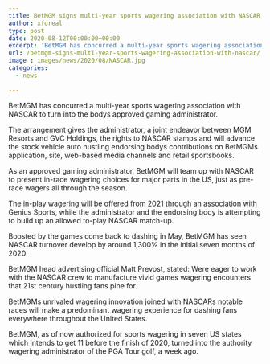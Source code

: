 ```yaml
---
title: BetMGM signs multi-year sports wagering association with NASCAR
author: xforeal 
type: post
date: 2020-08-12T00:00:00+00:00
excerpt: 'BetMGM has concurred a multi-year sports wagering association with NASCAR to turn into the bodys approved gaming operator '
url: /betmgm-signs-multi-year-sports-wagering-association-with-nascar/
image : images/news/2020/08/NASCAR.jpg
categories:
  - news

---
```

BetMGM has concurred a multi-year sports wagering association with NASCAR to turn into the bodys approved gaming administrator. 

The arrangement gives the administrator, a joint endeavor between MGM Resorts and GVC Holdings, the rights to NASCAR stamps and will advance the stock vehicle auto hustling endorsing bodys contributions on BetMGMs application, site, web-based media channels and retail sportsbooks. 

As an approved gaming administrator, BetMGM will team up with NASCAR to present in-race wagering choices for major parts in the US, just as pre-race wagers all through the season. 

The in-play wagering will be offered from 2021 through an association with Genius Sports, while the administrator and the endorsing body is attempting to build up an allowed to-play NASCAR match-up. 

Boosted by the games come back to dashing in May, BetMGM has seen NASCAR turnover develop by around 1,300&percnt; in the initial seven months of 2020. 

BetMGM head advertising official Matt Prevost, stated: Were eager to work with the NASCAR crew to manufacture vivid games wagering encounters that 21st century hustling fans pine for. 

BetMGMs unrivaled wagering innovation joined with NASCARs notable races will make a predominant wagering experience for dashing fans everywhere throughout the United States. 

BetMGM, as of now authorized for sports wagering in seven US states which intends to get 11 before the finish of 2020, turned into the authority wagering administrator of the PGA Tour golf, a week ago.